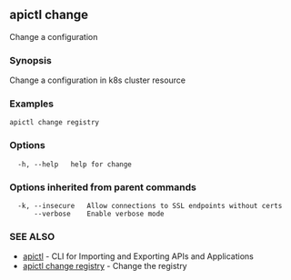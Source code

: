 ## apictl change

Change a configuration

### Synopsis

Change a configuration in k8s cluster resource

### Examples

```
apictl change registry
```

### Options

```
  -h, --help   help for change
```

### Options inherited from parent commands

```
  -k, --insecure   Allow connections to SSL endpoints without certs
      --verbose    Enable verbose mode
```

### SEE ALSO

* [apictl](apictl.md)	 - CLI for Importing and Exporting APIs and Applications
* [apictl change registry](apictl_change_registry.md)	 - Change the registry

